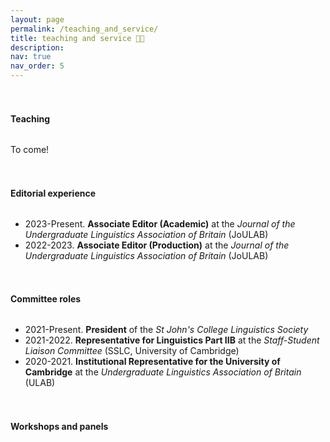 ```yaml
---
layout: page
permalink: /teaching_and_service/
title: teaching and service 👩‍🏫
description: 
nav: true
nav_order: 5
---
```


<h4 style="margin-top: 3.3rem; margin-bottom: 2rem; font-weight: bold;">Teaching</h4>

To come!

<h4 style="margin-top: 3.3rem; margin-bottom: 2rem; font-weight: bold;">Editorial experience</h4>

- 2023-Present. **Associate Editor (Academic)** at the _Journal of the Undergraduate Linguistics Association of Britain_ (JoULAB)
- 2022-2023. **Associate Editor (Production)** at the _Journal of the Undergraduate Linguistics Association of Britain_ (JoULAB) 

<h4 style="margin-top: 3.3rem; margin-bottom: 2rem; font-weight: bold;">Committee roles</h4>

- 2021-Present. **President** of the _St John's College Linguistics Society_
- 2021-2022. **Representative for Linguistics Part IIB** at the _Staff-Student Liaison Committee_ (SSLC, University of Cambridge)
- 2020-2021. **Institutional Representative for the University of Cambridge** at the _Undergraduate Linguistics Association of Britain_ (ULAB)

<h4 style="margin-top: 3.3rem; margin-bottom: 2rem; font-weight: bold;">Workshops and panels</h4>

